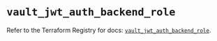 # `vault_jwt_auth_backend_role`

Refer to the Terraform Registry for docs: [`vault_jwt_auth_backend_role`](https://registry.terraform.io/providers/hashicorp/vault/4.7.0/docs/resources/jwt_auth_backend_role).
